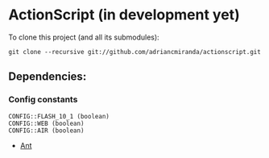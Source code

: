 ActionScript (in development yet)
=================================

To clone this project (and all its submodules):

    git clone --recursive git://github.com/adriancmiranda/actionscript.git

## Dependencies:
### Config constants

    CONFIG::FLASH_10_1 (boolean)
    CONFIG::WEB (boolean)
    CONFIG::AIR (boolean)

* [Ant](http://ant.apache.org/bindownload.cgi)
